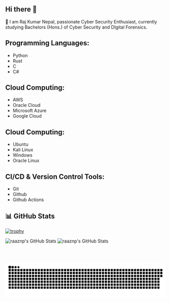 ## Hi there 👋

🌱 I am Raj Kumar Nepal, passionate Cyber Security Enthusiast, currently studying Bachelors (Hons.) of Cyber Security and DIgital Forensics.

## Programming Languages:
- Python
- Rust
- C
- C#

## Cloud Computing:
- AWS
- Oracle Cloud
- Microsoft Azure
- Google Cloud

## Cloud Computing:
- Ubuntu
- Kali Linux
- Windows
- Oracle Linux

## CI/CD & Version Control Tools:
- Git
- Github
- Github Actions

## 📊 GitHub Stats

[![trophy](https://github-profile-trophy.vercel.app/?username=raaznp&title=Stars,Followers,Commits,Repositories,MultipleLang,PullRequest&theme=onedark)](https://github.com/ryo-ma/github-profile-trophy)

<img src="https://github-readme-stats.vercel.app/api?username=raaznp&theme=radical&show_icons=true&hide_border=true&count_private=true" alt="raaznp's GitHub Stats" /> <img src="https://github-readme-streak-stats.herokuapp.com/?user=raaznp&theme=radical&hide_border=true" alt="raaznp's GitHub Stats" />

## 
<div id="header" align="center">
  <img src="https://komarev.com/ghpvc/?username=raaznp&style=for-the-badge&color=orange" alt=""/>
</div>

<p align="center">
 <img width="1000" src="github-snake.svg" alt="snake"/>
</p>

<!--
**raaznp/raaznp** is a ✨ _special_ ✨ repository because its `README.md` (this file) appears on your GitHub profile.

Here are some ideas to get you started:

- 🔭 I’m currently working on ...
- 🌱 I’m currently learning ...
- 👯 I’m looking to collaborate on ...
- 🤔 I’m looking for help with ...
- 💬 Ask me about ...
- 📫 How to reach me: ...
- 😄 Pronouns: ...
- ⚡ Fun fact: ...
-->
